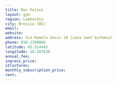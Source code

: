 ```yaml
---
title: Roc Palace
layout: gym
region: Lombardia
city: Brescia (BS)
email: 
website: 
address: Via Romolo Gessi 18 (zona Sant'Eufemia)
phone: 030.2350066
latitude: 45.514445
longitude: 10.287639
annual_fee: 
ingress_price: 
structures: 
monthly_subscription_price: 
rent: 
---
```


